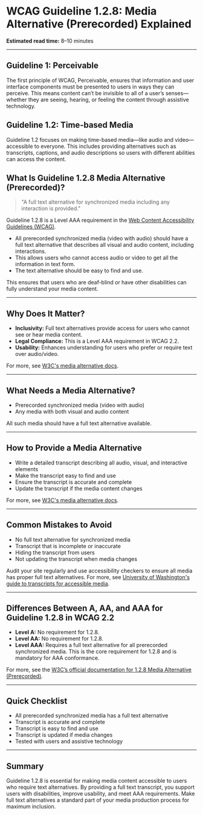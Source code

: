 <!--
title: 1.2.8 - Media Alternative (Prerecorded)
series: Making the Web Accessible for All
description: A practical guide to WCAG Guideline 1.2.8 (Media Alternative, Prerecorded)—what it means, why it matters, and how to provide a full text alternative for synchronized media.
keywords: wcag 1.2.8, media alternative, video accessibility, web standards, digital inclusion, full text transcript
image: WCAG-Series-1.2.8.png
imageAlt: Blue text on yellow background saying, "Web Content Accessibiilty Guiedlines (WCAG) 1.2.8 Explained, Media Alternative (Prerecorded)"
status: published
date: 2025-07-01
excerpt: Requires a full text alternative for synchronized media, ensuring accessibility for users who cannot access audio or video content.
next: /wcag/WCAG-Guideline-1-2-9-Audio-Only-Live-Explained, Guideline 1.2.9 - Audio-only (Live)
previous: /wcag/WCAG-Guideline-1-2-7-Extended-Audio-Description-Prerecorded-Explained, Guideline 1.2.7 - Extended Audio Description (Prerecorded)
-->

# **WCAG Guideline 1.2.8: Media Alternative (Prerecorded) Explained**

**Estimated read time:** 8–10 minutes

---

## **Guideline 1: Perceivable**

The first principle of WCAG, Perceivable, ensures that information and user interface components must be presented to users in ways they can perceive. This means content can’t be invisible to all of a user’s senses—whether they are seeing, hearing, or feeling the content through assistive technology.

## **Guideline 1.2: Time-based Media**

Guideline 1.2 focuses on making time-based media—like audio and video—accessible to everyone. This includes providing alternatives such as transcripts, captions, and audio descriptions so users with different abilities can access the content.

## **What Is Guideline 1.2.8 Media Alternative (Prerecorded)?**

> "A full text alternative for synchronized media including any interaction is provided."

Guideline 1.2.8 is a Level AAA requirement in the [Web Content Accessibility Guidelines (WCAG)](https://www.w3.org/WAI/WCAG22/quickref/#media-alternative-prerecorded).

- All prerecorded synchronized media (video with audio) should have a full text alternative that describes all visual and audio content, including interactions.
- This allows users who cannot access audio or video to get all the information in text form.
- The text alternative should be easy to find and use.

This ensures that users who are deaf-blind or have other disabilities can fully understand your media content.

---

## **Why Does It Matter?**

- **Inclusivity:** Full text alternatives provide access for users who cannot see or hear media content.
- **Legal Compliance:** This is a Level AAA requirement in WCAG 2.2.
- **Usability:** Enhances understanding for users who prefer or require text over audio/video.

For more, see [W3C's media alternative docs](https://www.w3.org/WAI/WCAG22/Understanding/media-alternative-prerecorded.html).

---

## **What Needs a Media Alternative?**

- Prerecorded synchronized media (video with audio)
- Any media with both visual and audio content

All such media should have a full text alternative available.

---

## **How to Provide a Media Alternative**

- Write a detailed transcript describing all audio, visual, and interactive elements
- Make the transcript easy to find and use
- Ensure the transcript is accurate and complete
- Update the transcript if the media content changes

For more, see [W3C's media alternative docs](https://www.w3.org/WAI/WCAG22/Understanding/media-alternative-prerecorded.html).

---

## **Common Mistakes to Avoid**

- No full text alternative for synchronized media
- Transcript that is incomplete or inaccurate
- Hiding the transcript from users
- Not updating the transcript when media changes

Audit your site regularly and use accessibility checkers to ensure all media has proper full text alternatives. For more, see [University of Washington's guide to transcripts for accessible media](https://www.washington.edu/accessibility/videos/transcripts/).

---

## **Differences Between A, AA, and AAA for Guideline 1.2.8 in WCAG 2.2**

- **Level A:** No requirement for 1.2.8.
- **Level AA:** No requirement for 1.2.8.
- **Level AAA:** Requires a full text alternative for all prerecorded synchronized media. This is the core requirement for 1.2.8 and is mandatory for AAA conformance.

For more, see the [W3C’s official documentation for 1.2.8 Media Alternative (Prerecorded)](https://www.w3.org/WAI/WCAG22/Understanding/media-alternative-prerecorded.html).

---

## **Quick Checklist**

- All prerecorded synchronized media has a full text alternative
- Transcript is accurate and complete
- Transcript is easy to find and use
- Transcript is updated if media changes
- Tested with users and assistive technology

---

## **Summary**

Guideline 1.2.8 is essential for making media content accessible to users who require text alternatives. By providing a full text transcript, you support users with disabilities, improve usability, and meet AAA requirements. Make full text alternatives a standard part of your media production process for maximum inclusion.
